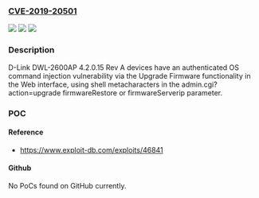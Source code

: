 ### [CVE-2019-20501](https://cve.mitre.org/cgi-bin/cvename.cgi?name=CVE-2019-20501)
![](https://img.shields.io/static/v1?label=Product&message=n%2Fa&color=blue)
![](https://img.shields.io/static/v1?label=Version&message=n%2Fa&color=blue)
![](https://img.shields.io/static/v1?label=Vulnerability&message=n%2Fa&color=brighgreen)

### Description

D-Link DWL-2600AP 4.2.0.15 Rev A devices have an authenticated OS command injection vulnerability via the Upgrade Firmware functionality in the Web interface, using shell metacharacters in the admin.cgi?action=upgrade firmwareRestore or firmwareServerip parameter.

### POC

#### Reference
- https://www.exploit-db.com/exploits/46841

#### Github
No PoCs found on GitHub currently.

